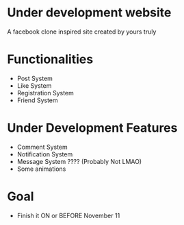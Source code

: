 # Under development website

A facebook clone inspired site created by yours truly

# Functionalities

- Post System
- Like System
- Registration System
- Friend System

# Under Development Features

- Comment System
- Notification System
- Message System ???? (Probably Not LMAO)
- Some animations

# Goal

- Finish it ON or BEFORE November 11
